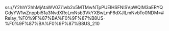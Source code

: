 ss://Y2hhY2hhMjAtaWV0Zi1wb2x5MTMwNTpPUElHSFNlSVpWQlM3aERYQGdyYW1wZnppbi51a3NvdXRoLmNsb3VkYXBwLmF6dXJlLmNvbTo0NDM=#Relay_%F0%9F%87%BA%F0%9F%87%B8US-%F0%9F%87%BA%F0%9F%87%B8US_210

